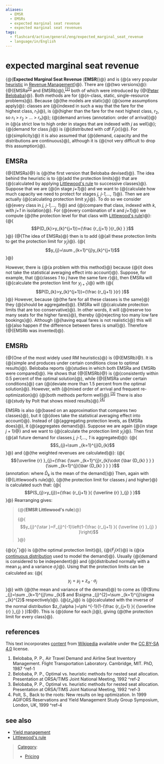 ```yaml
---
aliases:
  - EMSR
  - EMSRs
  - expected marginal seat revenue
  - expected marginal seat revenues
tags:
  - flashcard/active/general/eng/expected_marginal_seat_revenue
  - language/in/English
---
```


# expected marginal seat revenue

<!-- | ![](../../archives/Wikimedia%20Commons/Edit-clear.svg) | This article __may be too technical for most readers to understand__. Please [help improve it](https://en.wikipedia.org/w/index.php?title=Expected_marginal_seat_revenue&action=edit) to [make it understandable to non-experts](https://en.wikipedia.org/wiki/Wikipedia:Make%20technical%20articles%20understandable), without removing the technical details. _\(November 2010\)__\([Learn how and when to remove this message](https://en.wikipedia.org/wiki/Help:Maintenance%20template%20removal)\)_ | -->

{@{__Expected Marginal Seat Revenue__ \(__EMSR__\)}@} and is {@{a very popular [heuristic](heuristic.md) in [Revenue Management](revenue%20management.md)}@}. There are {@{two versions}@}: {@{EMSRa<sup>[\[1\]](#^ref-1)</sup> and EMSRb}@},<sup>[\[2\]](#^ref-2)</sup> both of which were introduced by {@{[Peter Belobaba](Peter%20Belobaba.md)}@}. Both methods are for {@{_n_-class, static, single-resource problems}@}. Because {@{the models are static}@} {@{some assumptions apply}@}: classes are {@{indexed in such a way that the fare for the highest class, $r_{1}$}@}, is {@{higher than the fare for the next highest class, $r_{2}$, so $r_{1}$ \> $r_{2}$ \> ... \> $r_{n}$}@}; {@{demand arrives \(annotation: order of arrival\)}@} in {@{a strict low to high order in stages that are indexed with _j_ as well}@}; {@{demand for class _j_}@} is {@{distributed with cdf $F_{j}(x)$}@}. For {@{simplicity}@} it is also assumed that {@{demand, capacity and the distributions are continuous}@}, although it is {@{not very difficult to drop this assumption}@}. <!--SR:!2026-07-06,279,330!2025-10-02,66,310!2026-07-01,275,330!2025-10-03,67,310!2026-03-16,177,310!2026-07-08,281,330!2025-10-03,67,310!2025-10-01,65,310!2026-06-24,268,330!2025-10-01,65,310!2025-10-01,65,310!2026-06-29,273,330!2026-07-02,276,330!2026-07-05,278,330!2026-05-15,238,330!2026-05-06,230,330!2025-10-03,67,310-->

## EMSRa

{@{EMSRa}@} is {@{the first version that Belobaba devised}@}. The idea behind the heuristic is to {@{add the protection limits}@} that are {@{calculated by applying [Littlewood's rule](Littlewood's%20rule.md) to successive classes}@}. Suppose that we are {@{in stage _j+1_}@} and we want to {@{calculate how much capacity we need to protect for stages _j, j-1,..., 1_}@}. Then we are actually {@{calculating protection limit $y$<sub>j</sub>}@}. To do so we consider {@{every class in _j, j-1,..., 1_}@} and {@{compare that class, indexed with _k_, with _j+1_ in isolation}@}. For {@{every combination of _k_ and _j+1_}@} we compute {@{the protection level for that class with [Littlewood's rule](Littlewood's%20rule.md)}@}: {@{$$P(D_{k}>y_{k}^{j+1})={\frac {r_{j+1} }{r_{k} } }$$}@} {@{The idea of EMSRa}@} then is to add {@{all these protection limits to get the protection limit for $y_{j}$}@}. {@{$$y_{j}=\sum _{k=1}^{j}y_{k}^{j+1}$$}@} <!--SR:!2026-06-22,266,330!2026-07-08,281,330!2026-05-26,247,330!2025-10-02,66,310!2026-05-12,234,330!2025-10-03,67,310!2026-07-02,276,330!2025-10-03,67,310!2026-07-04,277,330!2026-05-22,244,330!2025-12-27,114,290!2025-10-02,66,310!2026-05-30,251,330!2026-02-18,166,310!2026-06-27,271,330-->

However, there is {@{a problem with this method}@} because {@{it does not take the statistical averaging effect into account}@}. Suppose, for example, that {@{classes _1_ to _j_ have the same fare _r_}@}, then EMSRa will {@{calculate the protection limit for $y_{j+1}$}@} with {@{$$P(D_{k}>y_{k}^{j+1})={\frac {r_{j+1} }{r} }$$}@} However, because {@{the fare for all these classes is the same}@} they {@{should be aggregated}@}. EMSRa will {@{calculate protection limits that are too conservative}@}. In other words, it will {@{reserve too many seats for the higher fares}@}, thereby {@{rejecting too many low fare bookings}@}. Although {@{having equal fares is not realistic}@} this will {@{also happen if the difference between fares is small}@}. Therefore {@{EMSRb was invented}@}. <!--SR:!2026-06-03,254,330!2026-05-08,232,330!2025-10-02,66,310!2026-07-01,275,330!2026-06-23,267,330!2026-06-26,270,330!2026-05-17,240,330!2026-05-24,244,330!2026-07-02,276,330!2025-10-01,65,310!2025-10-03,67,310!2026-05-16,239,330!2026-05-14,237,330-->

## EMSRb

{@{One of the most widely used RM heuristics}@} is {@{EMSRb}@}. It is {@{simple and produces under certain conditions close to optimal results}@}. Belobaba reports {@{studies in which both EMSRa and EMSRb were compared}@}. He shows that {@{EMSRb}@} is {@{consistently within 0.5 percent of the optimal solution}@}, while {@{EMSRa under certain conditions}@} can {@{deviate more than 1.5 percent from the optimal solution}@}. However, with {@{mixed order of arrival and frequent re-optimization}@} {@{both methods perform well}@}.<sup>[\[3\]](#^ref-3)</sup> There is also {@{study by Polt that shows mixed results}@}.<sup>[\[4\]](#^ref-4)</sup> <!--SR:!2026-06-20,264,330!2026-07-07,280,330!2026-05-24,246,330!2026-07-08,281,330!2026-05-30,251,330!2025-10-01,65,310!2025-10-02,66,310!2026-07-02,276,330!2026-07-02,276,330!2026-05-30,251,330!2026-06-21,265,330-->

EMSRb is also {@{based on an approximation that compares two classes}@}, but it {@{does take the statistical averaging effect into account}@}. Instead of {@{aggregating protection levels, as EMSRa does}@}, it {@{aggregates demand}@}. Suppose we are again {@{in stage $j+1$}@} and we want to {@{calculate the protection limit $y$<sub>j</sub>}@}. Then first {@{all future demand for classes _j, j-1,…, 1_ is aggregated}@}: {@{$$S_{j}=\sum _{k=1}^{j}D_{k}$$}@} and {@{the weighted revenues are calculated}@}: {@{$${\overline {r} }_{j}={\frac {\sum _{k=1}^{j}r_{k}\cdot {\bar {D_{k} } } }{\sum _{k=1}^{j}{\bar {D_{k} } } } }$$ \(annotation: where $\bar D_k$ is the mean of the demand\)}@} Then, again with {@{Littlewood’s rule}@}, {@{the protection limit for classes _j_ and higher}@} is calculated such that: {@{$$P(S_{j}>y_{j})={\frac {r_{j+1} }{ {\overline {r} }_{j} } }$$}@} Rearranging gives: <!--SR:!2026-06-25,269,330!2026-05-09,233,330!2026-07-02,276,330!2026-05-23,243,330!2025-10-01,65,310!2026-05-10,234,330!2026-06-26,270,330!2026-07-02,276,330!2025-10-02,66,310!2026-04-15,198,310!2026-06-02,253,330!2025-10-03,67,310!2026-06-28,272,330-->

> {@{__EMSR Littlewood's rule__}@}
>
> {@{$$y_{j}^{\star }=F_{j}^{-1}\left(1-{\frac {r_{j+1} }{ {\overline {r} }_{j} } }\right)$$}@} <!--SR:!2026-07-02,276,330!2025-10-01,65,310-->

{@{$y_{j}^{\star }$}@} is {@{the optimal protection limit}@}, {@{$F_{j}(x)$}@} is {@{a [continuous distribution](continuous%20distribution.md#absolutely%20continuous%20probability%20distribution) used to model the demand}@}. Usually {@{demand is considered to be independent}@} and {@{distributed normally with a mean $\mu_j$ and a variance $\sigma_j$}@}. Using that the protection limits can be calculated as: {@{$$y_{j}=\mu _{j}+z_{\alpha }\cdot \sigma _{j}$$}@} with {@{the mean and variance of the demand}@} to come as {@{$\mu _{j}=\sum _{k=1}^{j}\mu _{k}$ and $\sigma _{j}^{2}=\sum _{k=1}^{j}\sigma _{k}^{2}$ respectively}@}. {@{$z_{\alpha }$}@} is {@{calculated with the inverse of the normal distribution $z_{\alpha }=\phi ^{-1}(1-{\frac {r_{j+1} }{ {\overline {r} }_{j} } })$}@}. This is {@{done for each j}@}, giving {@{the protection limit for every class}@}. <!--SR:!2025-10-02,66,310!2026-05-13,237,330!2026-06-04,255,330!2026-07-02,276,330!2026-06-30,274,330!2026-05-07,231,330!2026-05-13,236,330!2026-05-27,248,330!2026-07-02,276,330!2026-06-30,274,330!2026-07-02,276,330!2026-05-23,245,330!2026-07-02,276,330-->

## references

This text incorporates [content](https://en.wikipedia.org/wiki/expected_marginal_seat_revenue) from [Wikipedia](Wikipedia.md) available under the [CC BY-SA 4.0](https://creativecommons.org/licenses/by-sa/4.0/) license.

1. Belobaba, P. P., Air Travel Demand and Airline Seat Inventory Management. Flight Transportation Laboratory. Cambridge, MIT. PhD, 1987 <a id="^ref-1"></a>^ref-1
2. Belobaba, P. P., Optimal vs. heuristic methods for nested seat allocation. Presentation at ORSA/TIMS Joint National Meeting, 1992 <a id="^ref-2"></a>^ref-2
3. Belobaba, P. P., Optimal vs. heuristic methods for nested seat allocation. Presentation at ORSA/TIMS Joint National Meeting, 1992 <a id="^ref-3"></a>^ref-3
4. Polt, S., Back to the roots: New results on leg optimization. In 1999 AGIFORS Reservations and Yield Management Study Group Symposium, London, UK, 1999 <a id="^ref-4"></a>^ref-4

## see also

- [Yield management](yield%20management.md)
- [Littlewood's rule](Littlewood's%20rule.md)

> [Category](https://en.wikipedia.org/wiki/Help:Category):
>
> - [Pricing](https://en.wikipedia.org/wiki/Category:Pricing)
